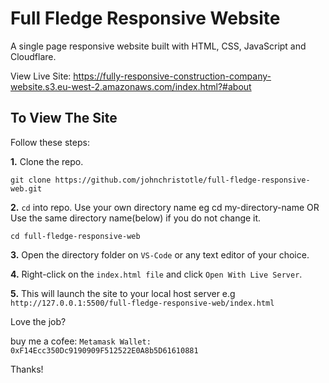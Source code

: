 # Full Fledge Responsive Website #
A single page responsive website built with HTML, CSS, JavaScript and Cloudflare.

View Live Site: 
https://fully-responsive-construction-company-website.s3.eu-west-2.amazonaws.com/index.html?#about

## To View The Site ##
Follow these steps: 

**1.** Clone the repo.
```
git clone https://github.com/johnchristotle/full-fledge-responsive-web.git
```

**2.**  ```cd``` into repo. Use your own directory name eg cd my-directory-name OR
Use the same directory name(below) if you do not change it.
```
cd full-fledge-responsive-web
```

**3.** Open the directory folder on  ```VS-Code``` or any text editor of your choice.

**4.** Right-click on the  ```index.html file``` and click ``` Open With Live Server ```.

**5.** This will launch the site to your local host server e.g ```http://127.0.0.1:5500/full-fledge-responsive-web/index.html ``` 

Love the job? 

buy me a cofee: 
```Metamask Wallet: 0xF14Ecc350Dc9190909F512522E0A8b5D61610881```

Thanks!
